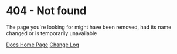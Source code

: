 # 404 - Not found

<div class="e404-box">
  <div class="message-box">
    <p>The page you're looking for might have been removed, had its name changed or is temporarily unavailable</p>
    <div class="buttons-con">
      <a href="#/" class="btn btn-primary">Docs Home Page</a>
      <a href="#/pages/overview/changelog" class="btn btn-primary">Change Log</a>
    </div>
  </div>
</div>
